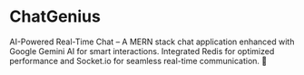 # ChatGenius
AI-Powered Real-Time Chat – A MERN stack chat application enhanced with Google Gemini AI for smart interactions. Integrated Redis for optimized performance and Socket.io for seamless real-time communication. 🚀
